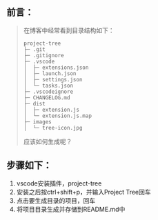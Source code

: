 ## 前言：

> 在博客中经常看到目录结构如下：
>
> ```
> project-tree
> ├─ .git
> ├─ .gitignore
> ├─ .vscode
> │  ├─ extensions.json
> │  ├─ launch.json
> │  ├─ settings.json
> │  └─ tasks.json
> ├─ .vscodeignore
> ├─ CHANGELOG.md
> ├─ dist
> │  ├─ extension.js
> │  └─ extension.js.map
> ├─ images
> │  └─ tree-icon.jpg
> ```
>
> 应该如何生成呢？

## 步骤如下：

1. vscode安装插件，project-tree
2. 安装之后按ctrl+shift+p，并输入Project Tree回车
3. 点击要生成目录的项目，回车
4. 将项目目录生成并存储到README.md中